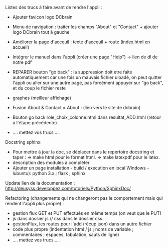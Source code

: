 Listes des trucs à faire avant de rendre l'appli :
- Ajouter favicon logo DCbrain
- Menu de navigation : traiter les champs "About" et "Contact" + ajouter logo DCbrain tout à gauche

- Améliorer la page d'acceuil : texte d'acceuil + route (index.html en accueil)
- Intégrer le manuel dans l'appli (créer une page "Help") -> lien de dl de notre pdf
- REPARER bouton "go back" : la suppression doit etre faite automatiquement car une fois un mauvais fichier uloadé, on peut quitter l'appli ou aller sur une autre page, pas forcément appuyer sur "go back", et du coup le fichier reste
- graphes (meilleur affichage)
- Fusion About & Contact = About : (lien vers le site de dcbrain)
- Bouton go back role_choix_colonne.html dans resultat_ADD.html (retour à l'étape précédente)
- .... mettez vos trucs ....

Docstring sphinx:
- Pour mettre à jour la doc, se déplacer dans le repertoire docstring et taper : 
    => make html pour le format html.
    => make latexpdf pour le latex.
- description des modules à compléter
- Ajouter un page installation - build / exécution en local Windows - lubuntu): python 3.x ; flask ; sphinx

Update lien de la documentation : http://deusyss.developpez.com/tutoriels/Python/SphinxDoc/

Refactoring (changements qui ne changeront pas le comportement mais qui rendent l'appli plus propre) :
- gestion flux GET et PUT effectués en même temps (on veut que le PUT)
- js dans dossier js // css dans le dossier css
- gestionFlux, les routes pour l'add (récup json) dans un autre fichier
- code plus propre (indentation html / js ; noms de variable ; commentaires ; espaces, tabulation, sauts de ligne)
- .... mettez vos trucs ....
